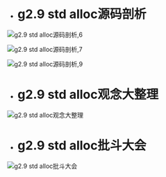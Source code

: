 - # g2.9 std alloc源码剖析

![g2.9 std alloc源码剖析,6](https://github.com/havenow/my-C-plus-plus/blob/master/C%2B%2B%E5%86%85%E5%AD%98%E7%AE%A1%E7%90%86/images/g2.9%20std%20alloc%E6%BA%90%E7%A0%81%E5%89%96%E6%9E%90%2C6.png)  

![g2.9 std alloc源码剖析,7](https://github.com/havenow/my-C-plus-plus/blob/master/C%2B%2B%E5%86%85%E5%AD%98%E7%AE%A1%E7%90%86/images/g2.9%20std%20alloc%E6%BA%90%E7%A0%81%E5%89%96%E6%9E%90%2C7.png) 

![g2.9 std alloc源码剖析,9](https://github.com/havenow/my-C-plus-plus/blob/master/C%2B%2B%E5%86%85%E5%AD%98%E7%AE%A1%E7%90%86/images/g2.9%20std%20alloc%E6%BA%90%E7%A0%81%E5%89%96%E6%9E%90%2C9.png) 

- # g2.9 std alloc观念大整理

![g2.9 std alloc观念大整理](https://github.com/havenow/my-C-plus-plus/blob/master/C%2B%2B%E5%86%85%E5%AD%98%E7%AE%A1%E7%90%86/images/g2.9%20std%20alloc%E8%A7%82%E5%BF%B5%E5%A4%A7%E6%95%B4%E7%90%86.png)  

- # g2.9 std alloc批斗大会

![g2.9 std alloc批斗大会](https://github.com/havenow/my-C-plus-plus/blob/master/C%2B%2B%E5%86%85%E5%AD%98%E7%AE%A1%E7%90%86/images/g2.9%20std%20alloc%E6%89%B9%E6%96%97%E5%A4%A7%E4%BC%9A.png)  


